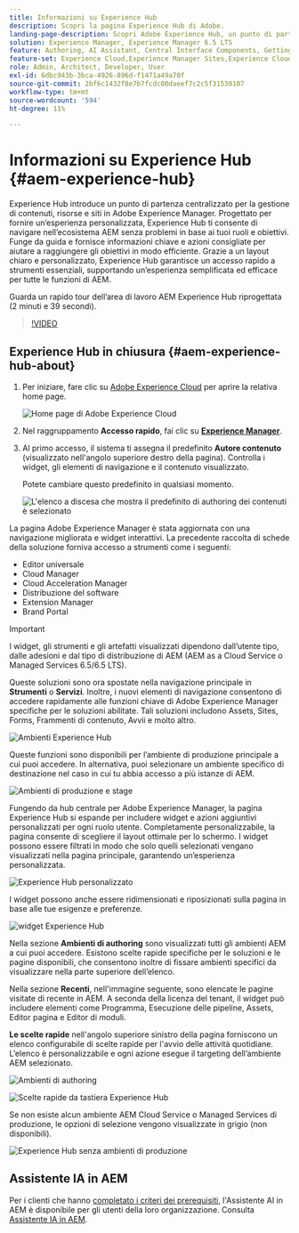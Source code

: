 ```yaml
---
title: Informazioni su Experience Hub
description: Scopri la pagina Experience Hub di Adobe.
landing-page-description: Scopri Adobe Experience Hub, un punto di partenza centralizzato per accedere a tutte le funzionalità di AEM.
solution: Experience Manager, Experience Manager 6.5 LTS
feature: Authoring, AI Assistant, Central Interface Components, Getting Started, Onboarding, Programs, Workflows
feature-set: Experience Cloud,Experience Manager Sites,Experience Cloud Services
role: Admin, Architect, Developer, User
exl-id: 6dbc943b-3bca-4926-896d-f1471a49a70f
source-git-commit: 2bf6c1432f8e7b7fcdc00daeef7c2c5f31530107
workflow-type: tm+mt
source-wordcount: '594'
ht-degree: 11%

---
```


# Informazioni su Experience Hub {#aem-experience-hub}

Experience Hub introduce un punto di partenza centralizzato per la gestione di contenuti, risorse e siti in Adobe Experience Manager. Progettato per fornire un’esperienza personalizzata, Experience Hub ti consente di navigare nell’ecosistema AEM senza problemi in base ai tuoi ruoli e obiettivi. Funge da guida e fornisce informazioni chiave e azioni consigliate per aiutare a raggiungere gli obiettivi in modo efficiente. Grazie a un layout chiaro e personalizzato, Experience Hub garantisce un accesso rapido a strumenti essenziali, supportando un’esperienza semplificata ed efficace per tutte le funzioni di AEM.

Guarda un rapido tour dell’area di lavoro AEM Experience Hub riprogettata (2 minuti e 39 secondi).

>[!VIDEO](https://video.tv.adobe.com/v/3475200/?learn=on&enablevpops&captions=ita)

<!--
Available as a private beta, Experience Hub offers an optimized experience focused on improving workflows, prioritizing goals, and delivering results. Opting in lets you influence Experience Hub's development by providing feedback that helps shape its future and enhances its value for the entire AEM community. -->

## Experience Hub in chiusura {#aem-experience-hub-about}

1. Per iniziare, fare clic su [Adobe Experience Cloud](https://experience.adobe.com/#/@foundationinternal/home) per aprire la relativa home page.

   ![Home page di Adobe Experience Cloud](/help/assets/assets-experience-hub/experience-cloud-experiencemanager-ams.png)

1. Nel raggruppamento **Accesso rapido**, fai clic su [**Experience Manager**](https://experience.adobe.com).
1. Al primo accesso, il sistema ti assegna il predefinito **Autore contenuto** (visualizzato nell&#39;angolo superiore destro della pagina). Controlla i widget, gli elementi di navigazione e il contenuto visualizzato.

   Potete cambiare questo predefinito in qualsiasi momento.

   ![L&#39;elenco a discesa che mostra il predefinito di authoring dei contenuti è selezionato](/help/assets/assets-experience-hub/experience-hub-role-selection.png)


La pagina Adobe Experience Manager è stata aggiornata con una navigazione migliorata e widget interattivi. La precedente raccolta di schede della soluzione forniva accesso a strumenti come i seguenti:

* Editor universale
* Cloud Manager
* Cloud Acceleration Manager
* Distribuzione del software
* Extension Manager
* Brand Portal

>[!IMPORTANT]
>
>I widget, gli strumenti e gli artefatti visualizzati dipendono dall’utente tipo, dalle adesioni e dal tipo di distribuzione di AEM (AEM as a Cloud Service o Managed Services 6.5/6.5 LTS).

Queste soluzioni sono ora spostate nella navigazione principale in **Strumenti** o **Servizi**. Inoltre, i nuovi elementi di navigazione consentono di accedere rapidamente alle funzioni chiave di Adobe Experience Manager specifiche per le soluzioni abilitate. Tali soluzioni includono Assets, Sites, Forms, Frammenti di contenuto, Avvii e molto altro.

![Ambienti Experience Hub](/help/assets/assets-experience-hub/experience-hub-author-environments-ams.png)

Queste funzioni sono disponibili per l’ambiente di produzione principale a cui puoi accedere. In alternativa, puoi selezionare un ambiente specifico di destinazione nel caso in cui tu abbia accesso a più istanze di AEM.

![Ambienti di produzione e stage](/help/assets/assets-experience-hub/experience-hub-prod-stage-ams.png)

Fungendo da hub centrale per Adobe Experience Manager, la pagina Experience Hub si espande per includere widget e azioni aggiuntivi personalizzati per ogni ruolo utente. Completamente personalizzabile, la pagina consente di scegliere il layout ottimale per lo schermo. I widget possono essere filtrati in modo che solo quelli selezionati vengano visualizzati nella pagina principale, garantendo un’esperienza personalizzata.

![Experience Hub personalizzato](/help/assets/assets-experience-hub/experience-hub-custom-ams.png)

I widget possono anche essere ridimensionati e riposizionati sulla pagina in base alle tue esigenze e preferenze.

![widget Experience Hub](/help/assets/assets-experience-hub/experience-hub-custom-widgets-ams.png)

Nella sezione **Ambienti di authoring** sono visualizzati tutti gli ambienti AEM a cui puoi accedere. Esistono scelte rapide specifiche per le soluzioni e le pagine disponibili, che consentono inoltre di fissare ambienti specifici da visualizzare nella parte superiore dell’elenco.

Nella sezione **Recenti**, nell&#39;immagine seguente, sono elencate le pagine visitate di recente in AEM. A seconda della licenza del tenant, il widget può includere elementi come Programma, Esecuzione delle pipeline, Assets, Editor pagina e Editor di moduli.

**Le scelte rapide** nell&#39;angolo superiore sinistro della pagina forniscono un elenco configurabile di scelte rapide per l&#39;avvio delle attività quotidiane. L’elenco è personalizzabile e ogni azione esegue il targeting dell’ambiente AEM selezionato.

![Ambienti di authoring](/help/assets/assets-experience-hub/experience-hub-recents-ams.png)

![Scelte rapide da tastiera Experience Hub](/help/assets/assets-experience-hub/experience-hub-quick-shortcuts-ams.png)

Se non esiste alcun ambiente AEM Cloud Service o Managed Services di produzione, le opzioni di selezione vengono visualizzate in grigio (non disponibili).

![Experience Hub senza ambienti di produzione](/help/assets/assets-experience-hub/experience-hub-no-prod-environs-ams.png)

## Assistente IA in AEM

Per i clienti che hanno [completato i criteri dei prerequisiti](/help/ai-assistant-in-aem.md#get-access), l&#39;Assistente AI in AEM è disponibile per gli utenti della loro organizzazione. Consulta [Assistente IA in AEM](/help/ai-assistant-in-aem.md).
